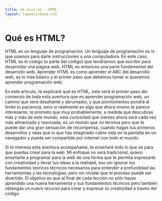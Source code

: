```yaml
---
title: ok-Luis.es - HTML
layout: layouts/base.njk
---
```


# Qué es HTML?

HTML es un lenguaje de programación. Un lenguaje de programación es lo que
usamos para darle instrucciones a una computadora. En este caso, HTML es el
código (o parte del código) que tendríamos que escribir para desarrollar una
página web. HTML es entonces una parte fundamental del desarrollo web. Aprender
HTML es como aprender el ABC del desarrollo web, es lo más básico y el primer
paso que debemos tomar si queremos aprender programación web.

En este artículo, te explicaré qué es HTML, este será el primer paso del
comienzo de toda esta aventura que es aprender programación web, un camino que
será desafiante y abrumador, y que pormomentos pondrá al límite tu paciencia,
pero si realmente es algo que ahora mismo te parece interesante, te prometo que
muy probablemente, a medida que descubras más y más de este mundo, esta
curiosidad que sientes ahora será cada vez más alimentada y reavivada, es un
mundo que no termina pero que te puede dar una gran sensación de recompensa,
cuando hagas tus primeros desarrollos y veas que lo que has imaginado cobre vida
en la pantalla en un navegador y pueda ser compartido por internet con todo el
mundo.

Si te interesa esta aventura acompañame, te enseñaré todo lo que sé para que
puedas crear para la web. Mi enfoque no será tradicional, quiero enseñarte a
programar para la web de una forma que te permita expresarte con creatividad y
llevar tus ideas a la realidad, eso sin ignorar los fundamentos teorícos
técnicos necesarios para entender a profundidad las herramientas y las
tecnologías, pero sin olvidar que el proceso puede ser divertido. El objetivo
es que al final de cada lección no sólo hayas aprendido una nueva herramienta
y sus fundamentos técnicos pero también obtengas un nuevo recurso para crear y
expresar tu creatividad a través del código. 
